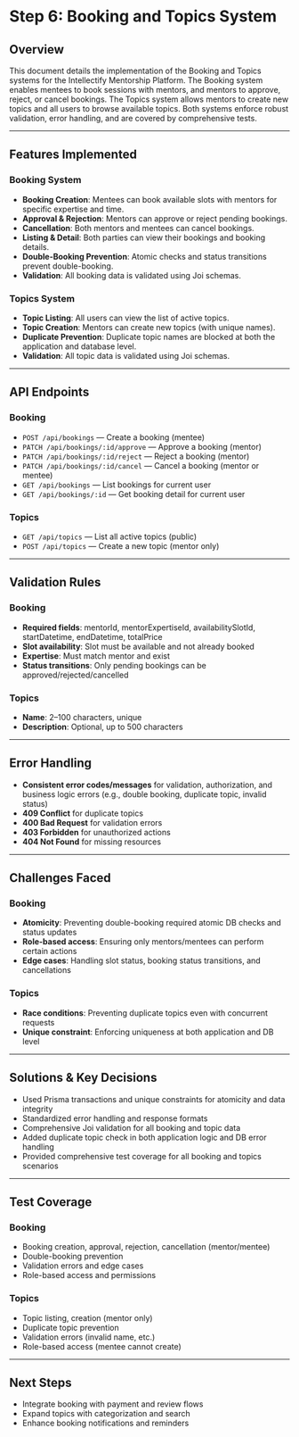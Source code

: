 # Step 6: Booking and Topics System

## Overview

This document details the implementation of the Booking and Topics systems for the Intellectify Mentorship Platform. The Booking system enables mentees to book sessions with mentors, and mentors to approve, reject, or cancel bookings. The Topics system allows mentors to create new topics and all users to browse available topics. Both systems enforce robust validation, error handling, and are covered by comprehensive tests.

---

## Features Implemented

### Booking System
- **Booking Creation**: Mentees can book available slots with mentors for specific expertise and time.
- **Approval & Rejection**: Mentors can approve or reject pending bookings.
- **Cancellation**: Both mentors and mentees can cancel bookings.
- **Listing & Detail**: Both parties can view their bookings and booking details.
- **Double-Booking Prevention**: Atomic checks and status transitions prevent double-booking.
- **Validation**: All booking data is validated using Joi schemas.

### Topics System
- **Topic Listing**: All users can view the list of active topics.
- **Topic Creation**: Mentors can create new topics (with unique names).
- **Duplicate Prevention**: Duplicate topic names are blocked at both the application and database level.
- **Validation**: All topic data is validated using Joi schemas.

---

## API Endpoints

### Booking
- `POST /api/bookings` — Create a booking (mentee)
- `PATCH /api/bookings/:id/approve` — Approve a booking (mentor)
- `PATCH /api/bookings/:id/reject` — Reject a booking (mentor)
- `PATCH /api/bookings/:id/cancel` — Cancel a booking (mentor or mentee)
- `GET /api/bookings` — List bookings for current user
- `GET /api/bookings/:id` — Get booking detail for current user

### Topics
- `GET /api/topics` — List all active topics (public)
- `POST /api/topics` — Create a new topic (mentor only)

---

## Validation Rules

### Booking
- **Required fields**: mentorId, mentorExpertiseId, availabilitySlotId, startDatetime, endDatetime, totalPrice
- **Slot availability**: Slot must be available and not already booked
- **Expertise**: Must match mentor and exist
- **Status transitions**: Only pending bookings can be approved/rejected/cancelled

### Topics
- **Name**: 2–100 characters, unique
- **Description**: Optional, up to 500 characters

---

## Error Handling
- **Consistent error codes/messages** for validation, authorization, and business logic errors (e.g., double booking, duplicate topic, invalid status)
- **409 Conflict** for duplicate topics
- **400 Bad Request** for validation errors
- **403 Forbidden** for unauthorized actions
- **404 Not Found** for missing resources

---

## Challenges Faced

### Booking
- **Atomicity**: Preventing double-booking required atomic DB checks and status updates
- **Role-based access**: Ensuring only mentors/mentees can perform certain actions
- **Edge cases**: Handling slot status, booking status transitions, and cancellations

### Topics
- **Race conditions**: Preventing duplicate topics even with concurrent requests
- **Unique constraint**: Enforcing uniqueness at both application and DB level

---

## Solutions & Key Decisions
- Used Prisma transactions and unique constraints for atomicity and data integrity
- Standardized error handling and response formats
- Comprehensive Joi validation for all booking and topic data
- Added duplicate topic check in both application logic and DB error handling
- Provided comprehensive test coverage for all booking and topics scenarios

---

## Test Coverage

### Booking
- Booking creation, approval, rejection, cancellation (mentor/mentee)
- Double-booking prevention
- Validation errors and edge cases
- Role-based access and permissions

### Topics
- Topic listing, creation (mentor only)
- Duplicate topic prevention
- Validation errors (invalid name, etc.)
- Role-based access (mentee cannot create)

---

## Next Steps
- Integrate booking with payment and review flows
- Expand topics with categorization and search
- Enhance booking notifications and reminders 